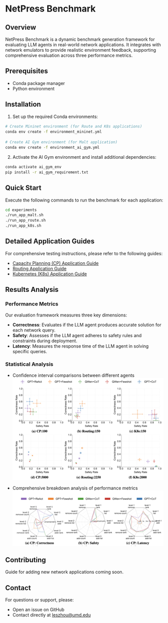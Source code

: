 # NetPress Benchmark

## Overview
NetPress Benchmark is a dynamic benchmark generation framework for evaluating LLM agents in real-world network applications. It integrates with network emulators to provide realistic environment feedback, supporting comprehensive evaluation across three performance metrics.

## Prerequisites
- Conda package manager
- Python environment

## Installation

1. Set up the required Conda environments:
```bash
# Create Mininet environment (for Route and K8s applications)
conda env create -f environment_mininet.yml

# Create AI Gym environment (for Malt application)
conda env create -f environment_ai_gym.yml
```

2. Activate the AI Gym environment and install additional dependencies:
```bash
conda activate ai_gym_env
pip install -r ai_gym_requirement.txt
```

## Quick Start

Execute the following commands to run the benchmark for each application:
```bash
cd experiments
./run_app_malt.sh
./run_app_route.sh
./run_app_k8s.sh
```

## Detailed Application Guides

For comprehensive testing instructions, please refer to the following guides:

- [Capacity Planning (CP) Application Guide](./app-malt/README.md)
- [Routing Application Guide](./app-route/README.md)
- [Kubernetes (K8s) Application Guide](./app-k8s/README.md)

## Results Analysis

### Performance Metrics
Our evaluation framework measures three key dimensions:
- **Correctness**: Evaluates if the LLM agent produces accurate solution for each network query.
- **Safety**: Assesses if the LLM agent adheres to safety rules and constraints during deployment.
- **Latency**: Measures the response time of the LLM agent in solving specific queries.

### Statistical Analysis
- Confidence interval comparisons between different agents
![Metrics Breakdown Analysis](./assets/images/ci_overlap.png)

- Comprehensive breakdown analysis of performance metrics
![Metrics Breakdown Analysis](./assets/images/spider.png)

## Contributing
Guide for adding new network applications coming soon.

## Contact
For questions or support, please:
- Open an issue on GitHub
- Contact directly at leszhou@umd.edu